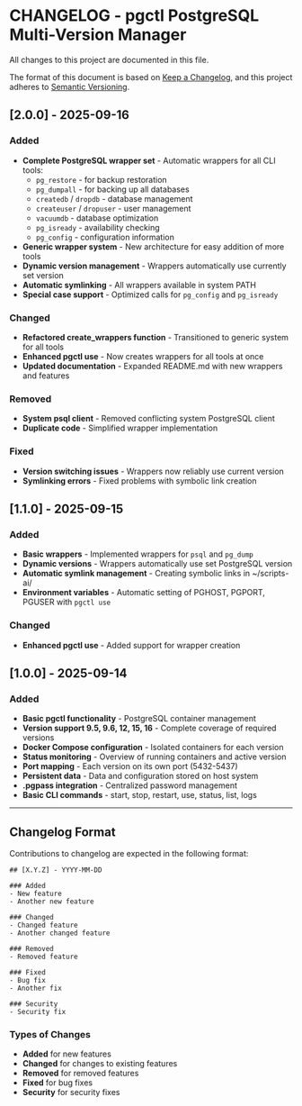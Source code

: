 # CHANGELOG - pgctl PostgreSQL Multi-Version Manager

All changes to this project are documented in this file.

The format of this document is based on [Keep a Changelog](https://keepachangelog.com/en/1.0.0/),
and this project adheres to [Semantic Versioning](https://semver.org/spec/v2.0.0.html).

## [2.0.0] - 2025-09-16

### Added
- **Complete PostgreSQL wrapper set** - Automatic wrappers for all CLI tools:
  - `pg_restore` - for backup restoration
  - `pg_dumpall` - for backing up all databases
  - `createdb` / `dropdb` - database management
  - `createuser` / `dropuser` - user management
  - `vacuumdb` - database optimization
  - `pg_isready` - availability checking
  - `pg_config` - configuration information
- **Generic wrapper system** - New architecture for easy addition of more tools
- **Dynamic version management** - Wrappers automatically use currently set version
- **Automatic symlinking** - All wrappers available in system PATH
- **Special case support** - Optimized calls for `pg_config` and `pg_isready`

### Changed
- **Refactored create_wrappers function** - Transitioned to generic system for all tools
- **Enhanced pgctl use** - Now creates wrappers for all tools at once
- **Updated documentation** - Expanded README.md with new wrappers and features

### Removed
- **System psql client** - Removed conflicting system PostgreSQL client
- **Duplicate code** - Simplified wrapper implementation

### Fixed
- **Version switching issues** - Wrappers now reliably use current version
- **Symlinking errors** - Fixed problems with symbolic link creation

## [1.1.0] - 2025-09-15

### Added
- **Basic wrappers** - Implemented wrappers for `psql` and `pg_dump`
- **Dynamic versions** - Wrappers automatically use set PostgreSQL version
- **Automatic symlink management** - Creating symbolic links in ~/scripts-ai/
- **Environment variables** - Automatic setting of PGHOST, PGPORT, PGUSER with `pgctl use`

### Changed
- **Enhanced pgctl use** - Added support for wrapper creation

## [1.0.0] - 2025-09-14

### Added
- **Basic pgctl functionality** - PostgreSQL container management
- **Version support 9.5, 9.6, 12, 15, 16** - Complete coverage of required versions
- **Docker Compose configuration** - Isolated containers for each version
- **Status monitoring** - Overview of running containers and active version
- **Port mapping** - Each version on its own port (5432-5437)
- **Persistent data** - Data and configuration stored on host system
- **.pgpass integration** - Centralized password management
- **Basic CLI commands** - start, stop, restart, use, status, list, logs

---

## Changelog Format

Contributions to changelog are expected in the following format:

```
## [X.Y.Z] - YYYY-MM-DD

### Added
- New feature
- Another new feature

### Changed
- Changed feature
- Another changed feature

### Removed
- Removed feature

### Fixed
- Bug fix
- Another fix

### Security
- Security fix
```

### Types of Changes
- **Added** for new features
- **Changed** for changes to existing features
- **Removed** for removed features
- **Fixed** for bug fixes
- **Security** for security fixes